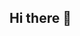 ## Hi there 👋

<!--
- 🔭 I’m currently working on enhancing edge-to-cloud applications and developing machine learning models for smart energy solutions.
- 🌱 I’m currently learning advanced cloud computing techniques and exploring new machine learning algorithms.
- 👯 I’m looking to collaborate on open-source projects related to machine learning, edge computing, and smart home technologies.
- 🤔 I’m looking for help with integrating advanced AI models into real-world applications and optimizing resource management.
- 💬 Ask me about Python, machine learning, smart energy solutions, or database management.
- 📫 How to reach me: [medkaddourr@gmail.com](mailto:medkaddourr@gmail.com)
- ⚡ Fun fact: I started my journey in software engineering with Delphi, which laid the foundation for my passion for coding!

-->
